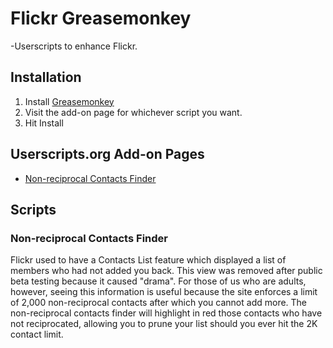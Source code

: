 Flickr Greasemonkey
===================

-Userscripts to enhance Flickr.

Installation
------------
1. Install [Greasemonkey](https://addons.mozilla.org/en-US/firefox/addon/greasemonkey/)
2. Visit the add-on page for whichever script you want.
3. Hit Install

Userscripts.org Add-on Pages
----------------------------
* [Non-reciprocal Contacts Finder](http://userscripts.org/scripts/show/83638)

Scripts
-------
### Non-reciprocal Contacts Finder
Flickr used to have a Contacts List feature which displayed a list of members who had not added you back. This view was removed after public beta testing because it caused "drama". For those of us who are adults, however, seeing this information is useful because the site enforces a limit of 2,000 non-reciprocal contacts after which you cannot add more. The non-reciprocal contacts finder will highlight in red those contacts who have not reciprocated, allowing you to prune your list should you ever hit the 2K contact limit.
